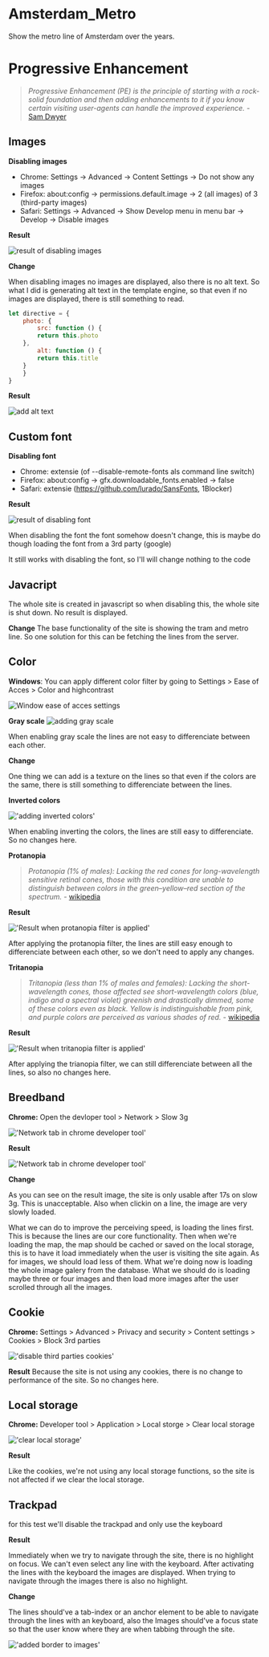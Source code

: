 # Amsterdam_Metro
Show the metro line of Amsterdam over the years.

# Progressive Enhancement
> *Progressive Enhancement (PE) is the principle of starting with a rock-solid foundation and then adding enhancements to it if you know certain visiting user-agents can handle the improved experience.* - [Sam Dwyer](https://www.smashingmagazine.com/2009/04/progressive-enhancement-what-it-is-and-how-to-use-it/)
## Images

__Disabling images__

- Chrome: Settings -> Advanced -> Content Settings -> Do not show any images
- Firefox: about:config -> permissions.default.image -> 2 (all images) of 3 (third-party images)
- Safari: Settings -> Advanced -> Show Develop menu in menu bar -> Develop -> Disable images

__Result__ 

![result of disabling images](/readme-assets/images-progressive.PNG)

__Change__

When disabling images no images are displayed, also there is no alt text. So what I did is generating alt text in the template engine, so that even if no images are displayed, there is still something to read.

```javascript
let directive = {
    photo: {
        src: function () {
        return this.photo
    },
        alt: function () {
        return this.title
    }						
    }
}
```

__Result__

![add alt text](/readme-assets/images-progressive-add-alt-text.PNG)

## Custom font

__Disabling font__

- Chrome: extensie (of --disable-remote-fonts als command line switch)
- Firefox: about:config -> gfx.downloadable_fonts.enabled -> false
- Safari: extensie (https://github.com/lurado/SansFonts, 1Blocker)

__Result__

![result of disabling font](/readme-assets/font-progressive.PNG)

When disabling the font the font somehow doesn't change, this is maybe do though loading the font from a 3rd party (google) 

It still works with disabling the font, so I'll will change nothing to the code

## Javacript

The whole site is created in javascript so when disabling this, the whole site is shut down. No result is displayed.

__Change__
The base functionality of the site is showing the tram and metro line. So one solution for this can be fetching the lines from the server.

## Color

__Windows__: You can apply different color filter by going to Settings > Ease of Acces > Color and highcontrast

![Window ease of acces settings](/readme-assets/color-settings-progressive.PNG)


__Gray scale__
![adding gray scale](/readme-assets/color-grey-scale-progressive.PNG)

When enabling gray scale the lines are not easy to differenciate between each other.

__Change__

One thing we can add is a texture on the lines so that even if the colors are the same, there is still something to differenciate between the lines.

__Inverted colors__

!['adding inverted colors'](/readme-assets/color-inverted-progressive.PNG)

When enabling inverting the colors, the lines are still easy to differenciate. So no changes here.

__Protanopia__

>*Protanopia (1% of males): Lacking the red cones for long-wavelength sensitive retinal cones, those with this condition are unable to distinguish between colors in the green–yellow–red section of the spectrum.* - [wikipedia](https://en.wikipedia.org/wiki/Color_blindness#Protanopia)

__Result__

!['Result when protanopia filter is applied'](/readme-assets/color-protanopia-progressive.PNG)

After applying the protanopia filter, the lines are still easy enough to differenciate between each other, so we don't need to apply any changes.

__Tritanopia__

>*Tritanopia (less than 1% of males and females): Lacking the short-wavelength cones, those affected see short-wavelength colors (blue, indigo and a spectral violet) greenish and drastically dimmed, some of these colors even as black. Yellow is indistinguishable from pink, and purple colors are perceived as various shades of red.* - [wikipedia](https://en.wikipedia.org/wiki/Color_blindness#Tritanopia)

__Result__

!['Result when tritanopia filter is applied'](/readme-assets/color-tritanopia-progressive.PNG)

After applying the trianopia filter, we can still differenciate between all the lines, so also no changes here.

## Breedband

__Chrome:__ Open the devloper tool > Network > Slow 3g

!['Network tab in chrome developer tool'](/readme-assets/breedband-throttle-progressive.PNG)

__Result__

!['Network tab in chrome developer tool'](/readme-assets/breedband-result-progressive.PNG)

__Change__

As you can see on the result image, the site is only usable after 17s on slow 3g. This is unacceptable. Also when clickin on a line, the image are very slowly loaded. 

What we can do to improve the perceiving speed, is loading the lines first. This is because the lines are our core functionality. Then when we're loading the map, the map should be cached or saved on the local storage, this is to have it load immediately when the user is visiting the site again. As for images, we should load less of them. What we're doing now is loading the whole image galery from the database. What we should do is loading maybe three or four images and then load more images after the user scrolled through all the images.

## Cookie

__Chrome:__ Settings > Advanced > Privacy and security >  Content settings > Cookies > Block 3rd parties

!['disable third parties cookies'](/readme-assets/cookies-disable-progressive.PNG)

__Result__
Because the site is not using any cookies, there is no change to performance of the site. So no changes here.

##  Local storage
__Chrome:__  Developer tool > Application > Local storge > Clear local storage

!['clear local storage'](/readme-assets/local-storage-clear-progressive.PNG)

__Result__

Like the cookies, we're not using any local storage functions, so the site is not affected if we clear the local storage.

## Trackpad
for this test we'll disable the trackpad and only use the keyboard

__Result__

Immediately when we try to navigate through the site, there is no highlight on focus. We can't even select any line with the keyboard. After activating the lines with the keyboard the images are displayed. When trying to navigate through the images there is also no highlight.

__Change__

The lines should've a tab-index or an anchor element to be able to navigate through the lines with an keyboard, also the Images should've a focus state so that the user know where they are when tabbing through the site.

!['added border to images'](/readme-assets/trackpad-focus-progressive.PNG)